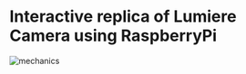 # Interactive replica of Lumiere Camera using RaspberryPi

![mechanics](https://raw.github.com/patriciogonzalezvivo/lumiereCam/master/images/02.jpeg)